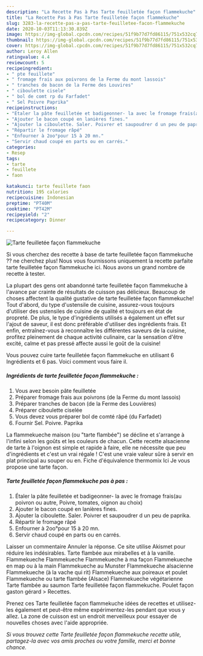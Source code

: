 ```yaml
---
description: "La Recette Pas à Pas Tarte feuilletée façon flammekuche"
title: "La Recette Pas à Pas Tarte feuilletée façon flammekuche"
slug: 3283-la-recette-pas-a-pas-tarte-feuilletee-facon-flammekuche
date: 2020-10-03T11:13:30.839Z
image: https://img-global.cpcdn.com/recipes/51f9b77d7fd86115/751x532cq70/tarte-feuilletee-facon-flammekuche-photo-principale-de-la-recette.jpg
thumbnail: https://img-global.cpcdn.com/recipes/51f9b77d7fd86115/751x532cq70/tarte-feuilletee-facon-flammekuche-photo-principale-de-la-recette.jpg
cover: https://img-global.cpcdn.com/recipes/51f9b77d7fd86115/751x532cq70/tarte-feuilletee-facon-flammekuche-photo-principale-de-la-recette.jpg
author: Leroy Allen
ratingvalue: 4.4
reviewcount: 5
recipeingredient:
- " pte feuillete"
- " fromage frais aux poivrons de la Ferme du mont lassois"
- " tranches de bacon de la Ferme des Louvires"
- " ciboulette cisele"
- " bol de comt rp du Farfadet"
- " Sel Poivre Paprika"
recipeinstructions:
- "Étaler la pâte feuilletée et badigeonner- la avec le fromage frais(au poivron ou autre, Poivre, tomates, oignon au choix)"
- "Ajouter le bacon coupé en lanières fines."
- "Ajouter la ciboulette. Saler. Poivrer et saupoudrer d un peu de paprika."
- "Répartir le fromage râpé"
- "Enfourner à 2oo°pour 15 à 20 mn."
- "Servir chaud coupé en parts ou en carrés."
categories:
- Resep
tags:
- tarte
- feuillete
- faon

katakunci: tarte feuillete faon 
nutrition: 195 calories
recipecuisine: Indonesian
preptime: "PT40M"
cooktime: "PT42M"
recipeyield: "2"
recipecategory: Dinner

---
```



![Tarte feuilletée façon flammekuche](https://img-global.cpcdn.com/recipes/51f9b77d7fd86115/751x532cq70/tarte-feuilletee-facon-flammekuche-photo-principale-de-la-recette.jpg)

Si vous cherchez des recette à base de tarte feuilletée façon flammekuche ?? ne cherchez plus! Nous vous fournissons uniquement la recette parfaite tarte feuilletée façon flammekuche ici. Nous avons un grand nombre de recette à tester.

La plupart des gens ont abandonné tarte feuilletée façon flammekuche à l'avance par crainte de résultats de cuisson pas délicieux. Beaucoup de choses affectent la qualité gustative de tarte feuilletée façon flammekuche! Tout d'abord, du type d'ustensile de cuisine, assurez-vous toujours d'utiliser des ustensiles de cuisine de qualité et toujours en état de propreté. De plus, le type d'ingrédients utilisés a également un effet sur l'ajout de saveur, il est donc préférable d'utiliser des ingrédients frais. Et enfin, entraînez-vous à reconnaître les différentes saveurs de la cuisine, profitez pleinement de chaque activité culinaire, car la sensation d'être excité, calme et pas pressé affecte aussi le goût de la cuisine!

<!--inarticleads1-->

Vous pouvez cuire tarte feuilletée façon flammekuche en utilisant 6 Ingrédients et 6 pas. Voici comment vous faire il.

##### Ingrédients de tarte feuilletée façon flammekuche :

1. Vous avez besoin  pâte feuilletée
1. Préparer  fromage frais aux poivrons (de la Ferme du mont lassois)
1. Préparer  tranches de bacon (de la Ferme des Louvières)
1. Préparer  ciboulette ciselée
1. Vous devez vous préparer  bol de comté râpé (du Farfadet)
1. Fournir  Sel. Poivre. Paprika


La flammekueche maison (ou &#34;tarte flambée&#34;) se décline et s&#39;arrange à l&#39;infini selon les goûts et les couleurs de chacun. Cette recette alsacienne de tarte à l&#39;oignon est simple et rapide à faire, elle ne nécessite que peu d&#39;ingrédients et c&#39;est un vrai régale ! C&#39;est une vraie valeur sûre à servir en plat principal au souper ou en. Fiche d&#39;équivalence thermomix Ici Je vous propose une tarte façon. 

<!--inarticleads2-->

##### Tarte feuilletée façon flammekuche pas à pas :

1. Étaler la pâte feuilletée et badigeonner- la avec le fromage frais(au poivron ou autre, Poivre, tomates, oignon au choix)
1. Ajouter le bacon coupé en lanières fines.
1. Ajouter la ciboulette. Saler. Poivrer et saupoudrer d un peu de paprika.
1. Répartir le fromage râpé
1. Enfourner à 2oo°pour 15 à 20 mn.
1. Servir chaud coupé en parts ou en carrés.


Laisser un commentaire Annuler la réponse. Ce site utilise Akismet pour réduire les indésirables. Tarte flambée aux mirabelles et à la vanille. Flammekueche Flammekueche Flammekueche à ma façon Flammekueche en map ou à la main Flammekueche au Munster Flammekueche alsacienne Flammekueche (à la vache qui rit) Flammekueche aux poireaux et poulet Flammekueche ou tarte flambée (Alsace) Flammekueche végétarienne Tarte flambée au saumon Tarte feuilletée façon flammekuche. Poulet façon gaston gérard &gt; Recettes. 

<!--inarticleads1-->

<p>
Prenez ces Tarte feuilletée façon flammekuche idées de recettes et utilisez-les également et peut-être même expérimentez-les pendant que vous y allez. La zone de cuisson est un endroit merveilleux pour essayer de nouvelles choses avec l'aide appropriée.
</p>

<p>
<i>Si vous trouvez cette Tarte feuilletée façon flammekuche recette utile, partagez-la avec vos amis proches ou votre famille, merci et bonne chance.</i>
</p>
